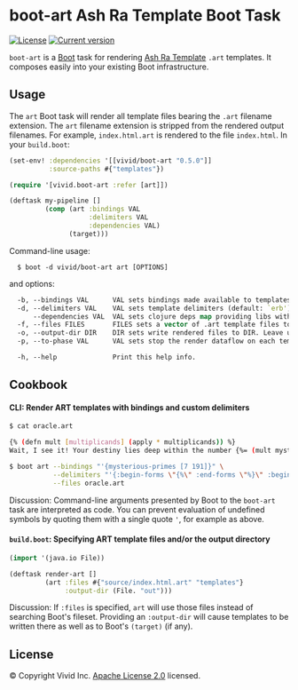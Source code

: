 # boot-art Ash Ra Template Boot Task

[![License](https://img.shields.io/badge/license-Apache%202-blue.svg?style=flat-square)](LICENSE.txt)
[![Current version](https://img.shields.io/clojars/v/vivid/boot-art.svg?color=blue&style=flat-square)](https://clojars.org/vivid/boot-art)

`boot-art` is a [Boot](https://github.com/boot-clj/boot) task for rendering [Ash Ra Template](https://github.com/vivid-inc/ash-ra-template) `.art` templates.
It composes easily into your existing Boot infrastructure.



## Usage

The `art` Boot task will render all template files bearing the `.art` filename extension.
The `art` filename extension is stripped from the rendered output filenames.
For example, `index.html.art` is rendered to the file `index.html`.
In your `build.boot`:

```clojure
(set-env! :dependencies '[[vivid/boot-art "0.5.0"]]
          :source-paths #{"templates"})

(require '[vivid.boot-art :refer [art]])

(deftask my-pipeline []
         (comp (art :bindings VAL
                    :delimiters VAL
                    :dependencies VAL)
               (target)))
```

Command-line usage:

```
  $ boot -d vivid/boot-art art [OPTIONS]
```

and options:

```clojure
  -b, --bindings VAL      VAL sets bindings made available to templates for symbol resolution.
  -d, --delimiters VAL    VAL sets template delimiters (default: `erb').
      --dependencies VAL  VAL sets clojure deps map providing libs within the template evaluation environment.
  -f, --files FILES       FILES sets a vector of .art template files to render. If not present, all files will be rendered
  -o, --output-dir DIR    DIR sets write rendered files to DIR. Leave unset to have Boot decide.
  -p, --to-phase VAL      VAL sets stop the render dataflow on each template at an earlier phase.

  -h, --help              Print this help info.
```



## Cookbook

#### CLI: Render ART templates with bindings and custom delimiters
```bash
$ cat oracle.art

{% (defn mult [multiplicands] (apply * multiplicands)) %}
Wait, I see it! Your destiny lies deep within the number {%= (mult mysterious-primes) %}.

$ boot art --bindings "'{mysterious-primes [7 191]}" \
           --delimiters "'{:begin-forms \"{%\" :end-forms \"%}\" :begin-eval \"{%=\" :end-eval \"%}\"}" \
           --files oracle.art
```

Discussion:
Command-line arguments presented by Boot to the `boot-art` task are interpreted as code.
You can prevent evaluation of undefined symbols by quoting them with a single quote `'`, for example as above.

#### `build.boot`: Specifying ART template files and/or the output directory 
```clojure
(import '(java.io File))

(deftask render-art []
         (art :files #{"source/index.html.art" "templates"}
              :output-dir (File. "out")))
```
Discussion:
If `:files` is specified, `art` will use those files instead of searching Boot's fileset.
Providing an `:output-dir` will cause templates to be written there as well as to Boot's `(target)` (if any). 



## License

© Copyright Vivid Inc.
[Apache License 2.0](LICENSE.txt) licensed.
